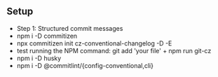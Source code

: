 ## Setup

- Step 1: Structured commit messages
- npm i -D commitizen
- npx commitizen init cz-conventional-changelog -D -E
- test running the NPM command: git add 'your file' + npm run git-cz
- npm i -D husky
- npm i -D @commitlint/{config-conventional,cli}
